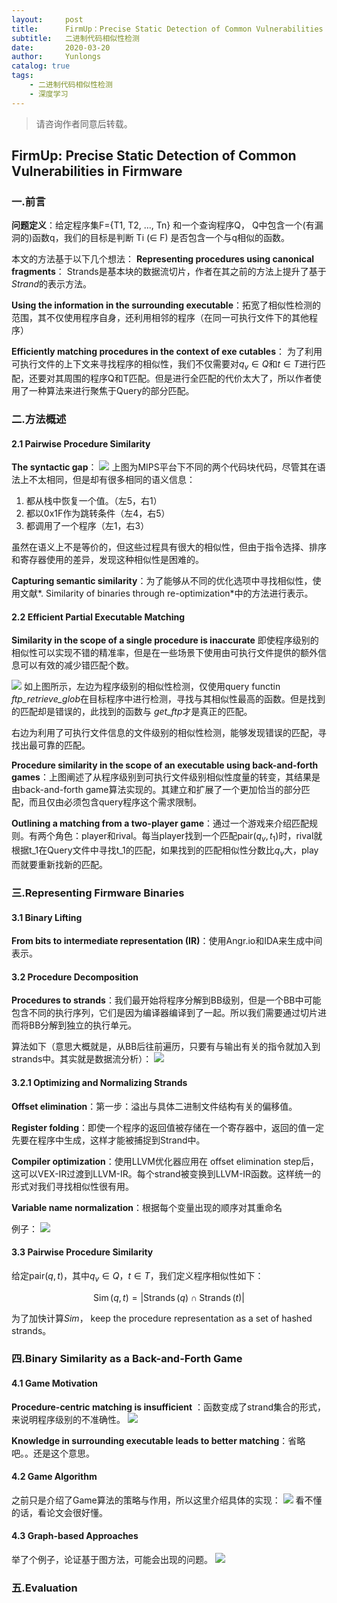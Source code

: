 ```yaml
---
layout:     post
title:      FirmUp：Precise Static Detection of Common Vulnerabilities in Firmware阅读笔记
subtitle:   二进制代码相似性检测
date:       2020-03-20
author:     Yunlongs
catalog: true
tags:
    - 二进制代码相似性检测
    - 深度学习
---
```


>请咨询作者同意后转载。


## FirmUp: Precise Static Detection of Common Vulnerabilities in Firmware
### 一.前言
**问题定义**：给定程序集F={T1, T2, …, Tn} 和一个查询程序Q， Q中包含一个(有漏洞的)函数q，我们的目标是判断 Ti (∈ F) 是否包含一个与q相似的函数。

本文的方法基于以下几个想法：
**Representing procedures using canonical fragments**： Strands是基本块的数据流切片，作者在其之前的方法上提升了基于*Strand*的表示方法。

**Using the information in the surrounding executable**：拓宽了相似性检测的范围，其不仅使用程序自身，还利用相邻的程序（在同一可执行文件下的其他程序）

**Efficiently matching procedures in the context of exe cutables**： 为了利用可执行文件的上下文来寻找程序的相似性，我们不仅需要对$q_{v} \in Q$和$t \in T$进行匹配，还要对其周围的程序Q和T匹配。但是进行全匹配的代价太大了，所以作者使用了一种算法来进行聚焦于Query的部分匹配。

### 二.方法概述
#### 2.1 Pairwise Procedure Similarity
**The syntactic gap**：
![](https://yunlongs-1253041399.cos.ap-chengdu.myqcloud.com/image/Similary_Detection/27.png)
上图为MIPS平台下不同的两个代码块代码，尽管其在语法上不太相同，但是却有很多相同的语义信息：
1. 都从栈中恢复一个值。（左5，右1）
2. 都以0x1F作为跳转条件（左4，右5）
3. 都调用了一个程序（左1，右3）

虽然在语义上不是等价的，但这些过程具有很大的相似性，但由于指令选择、排序和寄存器使用的差异，发现这种相似性是困难的。

**Capturing semantic similarity**：为了能够从不同的优化选项中寻找相似性，使用文献*. Similarity of binaries through re-optimization*中的方法进行表示。

#### 2.2 Efficient Partial Executable Matching
**Similarity in the scope of a single procedure is inaccurate**
即使程序级别的相似性可以实现不错的精准率，但是在一些场景下使用由可执行文件提供的额外信息可以有效的减少错匹配个数。

![](https://yunlongs-1253041399.cos.ap-chengdu.myqcloud.com/image/Similary_Detection/28.png)
如上图所示，左边为程序级别的相似性检测，仅使用query functin *ftp_retrieve_glob*在目标程序中进行检测，寻找与其相似性最高的函数。但是找到的匹配却是错误的，此找到的函数与 *get_ftp*才是真正的匹配。

右边为利用了可执行文件信息的文件级别的相似性检测，能够发现错误的匹配，寻找出最可靠的匹配。

**Procedure similarity in the scope of an executable using back-and-forth games**：上图阐述了从程序级别到可执行文件级别相似性度量的转变，其结果是由back-and-forth game算法实现的。其建立和扩展了一个更加恰当的部分匹配，而且仅由必须包含query程序这个需求限制。

**Outlining a matching from a two-player game**：通过一个游戏来介绍匹配规则。有两个角色：player和rival。每当player找到一个匹配pair$(q_v,t_1)$时，rival就根据t_1在Query文件中寻找t_1的匹配，如果找到的匹配相似性分数比$q_v$大，play而就要重新找新的匹配。

### 三.Representing Firmware Binaries
#### 3.1 Binary Lifting
**From bits to intermediate representation (IR)**：使用Angr.io和IDA来生成中间表示。

#### 3.2 Procedure Decomposition
**Procedures to strands**：我们最开始将程序分解到BB级别，但是一个BB中可能包含不同的执行序列，它们是因为编译器编译到了一起。所以我们需要通过切片进而将BB分解到独立的执行单元。

算法如下（意思大概就是，从BB后往前遍历，只要有与输出有关的指令就加入到strands中。其实就是数据流分析）：
![](https://yunlongs-1253041399.cos.ap-chengdu.myqcloud.com/image/Similary_Detection/29.png)

#### 3.2.1 Optimizing and Normalizing Strands
**Offset elimination**：第一步：溢出与具体二进制文件结构有关的偏移值。

**Register folding**：即使一个程序的返回值被存储在一个寄存器中，返回的值一定先要在程序中生成，这样才能被捕捉到Strand中。

**Compiler optimization**：使用LLVM优化器应用在 offset elimination step后，这可以VEX-IR过渡到LLVM-IR。每个strand被变换到LLVM-IR函数。这样统一的形式对我们寻找相似性很有用。

**Variable name normalization**：根据每个变量出现的顺序对其重命名

例子：
![](https://yunlongs-1253041399.cos.ap-chengdu.myqcloud.com/image/Similary_Detection/30.png)


#### 3.3 Pairwise Procedure Similarity
给定pair$(q,t)$，其中$q_{v} \in Q$，$t \in T$，我们定义程序相似性如下：

$$
\operatorname{Sim}(q, t)=|\operatorname{Strands}(q) \cap \operatorname{Strands}(t)|
$$

为了加快计算*Sim*， keep the procedure representation as a set of hashed strands。

### 四.Binary Similarity as a Back-and-Forth Game
#### 4.1 Game Motivation
**Procedure-centric matching is insufficient** ：函数变成了strand集合的形式，来说明程序级别的不准确性。
![](https://yunlongs-1253041399.cos.ap-chengdu.myqcloud.com/image/Similary_Detection/31.png)

**Knowledge in surrounding executable leads to better matching**：省略吧。。还是这个意思。
#### 4.2 Game Algorithm
之前只是介绍了Game算法的策略与作用，所以这里介绍具体的实现：
![](https://yunlongs-1253041399.cos.ap-chengdu.myqcloud.com/image/Similary_Detection/32.png)
看不懂的话，看论文会很好懂。

#### 4.3 Graph-based Approaches
举了个例子，论证基于图方法，可能会出现的问题。
![](https://yunlongs-1253041399.cos.ap-chengdu.myqcloud.com/image/Similary_Detection/33.png)

### 五.Evaluation